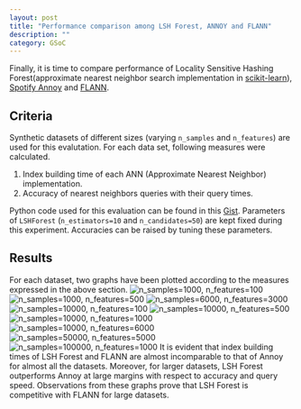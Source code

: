 ```yaml
---
layout: post
title: "Performance comparison among LSH Forest, ANNOY and FLANN"
description: ""
category: GSoC
---
```

Finally, it is time to compare performance of Locality Sensitive Hashing Forest(approximate nearest neighbor search implementation in [scikit-learn](http://scikit-learn.org/stable/)), [Spotify Annoy](https://github.com/spotify/annoy) and [FLANN](http://www.cs.ubc.ca/research/flann/). 

## Criteria

Synthetic datasets of different sizes (varying `n_samples` and `n_features`) are used for this evalutation. For each data set, following measures were calculated.

1. Index building time of each ANN (Approximate Nearest Neighbor) implementation.
2. Accuracy of nearest neighbors queries with their query times.

Python code used for this evaluation can be found in this [Gist](https://gist.github.com/maheshakya/b7bcf915c9d5bab89d8d). Parameters of 
`LSHForest` (`n_estimators=10` and `n_candidates=50`) are kept fixed during this experiment. Accuracies can be raised by tuning these 
parameters.

## Results 

For each dataset, two graphs have been plotted according to the measures expressed in the above section.
![n_samples=1000, n_features=100](https://docs.google.com/drawings/d/1PqPDygNOpIIicm4YEdN5FwLgECzPSa2toAsGsczIUP0/pub?w=960&h=720)
![n_samples=1000, n_features=500](https://docs.google.com/drawings/d/1v7mtz_xC_9njA-d3rzUYYfbJrzKr0kX5-sBfVOj-yCs/pub?w=960&h=720)
![n_samples=6000, n_features=3000](https://docs.google.com/drawings/d/1gl65_N8mKJPGFardWwUt-8WXtqYbIeJM2jbAuk5qKJg/pub?w=960&h=720)
![n_samples=10000, n_features=100](https://docs.google.com/drawings/d/1GIIjyHOG03WxNOEHhF4p19uP_9JZ9ctyYRRJp2HvCp4/pub?w=960&h=720)
![n_samples=10000, n_features=500](https://docs.google.com/drawings/d/1DFA6i-s661Liplq_lysUyz0KvIH4CnByA5jsEuCw7ig/pub?w=960&h=720)
![n_samples=10000, n_features=1000](https://docs.google.com/drawings/d/14ta-LAR9KdPRaTDDJgKWYHpPsVhqvxCs9rjwHStbRz0/pub?w=960&h=720)
![n_samples=10000, n_features=6000](https://docs.google.com/drawings/d/1KoQ3wXMb-rm4ZGW8d2mMGCcsvxGPU1lgSJTCA0IbRec/pub?w=960&h=720)
![n_samples=50000, n_features=5000](https://docs.google.com/drawings/d/1RIr-jf818iQIIaOOi5C_sX87ynAR6cBVI1FF25Wbq9o/pub?w=960&h=720)
![n_samples=100000, n_features=1000](https://docs.google.com/drawings/d/1onzy44K6Yk4CcX4msTGLJK61UFNOqkkEzZLH3yZrKtY/pub?w=960&h=720)
It is evident that index building times of LSH Forest and FLANN are almost incomparable to that of Annoy for almost all the datasets. Moreover, for larger datasets, LSH Forest outperforms Annoy at large margins with respect to accuracy and query speed. Observations from these graphs prove that LSH Forest is competitive with FLANN for large datasets.